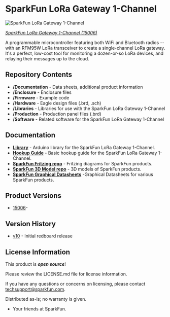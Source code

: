 SparkFun LoRa Gateway 1-Channel
========================================

![SparkFun LoRa Gateway 1-Channel](https://cdn.sparkfun.com/assets/parts/1/3/3/2/1/15006-SparkFun_LoRa_Gateway_-_1-Channel__ESP32_-01.jpg)

[*SparkFun LoRa Gateway 1-Channel (15006)*](https://www.sparkfun.com/products/15006)

A programmable microcontroller featuring both WiFi and Bluetooth radios -- with an RFM95W LoRa transceiver to create a single-channel LoRa gateway. It's a perfect, low-cost tool for monitoring a dozen-or-so LoRa devices, and relaying their messages up to the cloud.

Repository Contents
-------------------

* **/Documentation** - Data sheets, additional product information
* **/Enclosure** - Enclosure files 
* **/Firmware** - Example code 
* **/Hardware** - Eagle design files (.brd, .sch)
* **/Libraries** - Libraries for use with the SparkFun LoRa Gateway 1-Channel
* **/Production** - Production panel files (.brd)
* **/Software** - Related software for the SparkFun LoRa Gateway 1-Channel

Documentation
--------------
* **[Library](https://github.com/sparkfun/ESP32_LoRa_1Ch_Gateway)** - Arduino library for the SparkFun LoRa Gateway 1-Channel.
* **[Hookup Guide](https://learn.sparkfun.com/tutorials/sparkfun-lora-gateway-1-channel-hookup-guide)** - Basic hookup guide for the SparkFun LoRa Gateway 1-Channel.
* **[SparkFun Fritzing repo](https://github.com/sparkfun/Fritzing_Parts)** - Fritzing diagrams for SparkFun products.
* **[SparkFun 3D Model repo](https://github.com/sparkfun/3D_Models)** - 3D models of SparkFun products. 
* **[SparkFun Graphical Datasheets](https://github.com/sparkfun/Graphical_Datasheets)** -Graphical Datasheets for various SparkFun products.

Product Versions
----------------
* [15006](https://www.sparkfun.com/products/15006)- 

Version History
---------------
* [v10](https://www.sparkfun.com/products/15006) - Initial redboard release

License Information
-------------------

This product is _**open source**_! 

Please review the LICENSE.md file for license information. 

If you have any questions or concerns on licensing, please contact techsupport@sparkfun.com.

Distributed as-is; no warranty is given.

- Your friends at SparkFun.

_<COLLABORATION CREDIT>_
